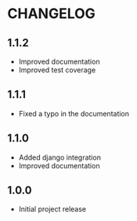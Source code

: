 # CHANGELOG

## 1.1.2

* Improved documentation
* Improved test coverage

## 1.1.1

* Fixed a typo in the documentation

## 1.1.0

* Added django integration
* Improved documentation

## 1.0.0

* Initial project release

